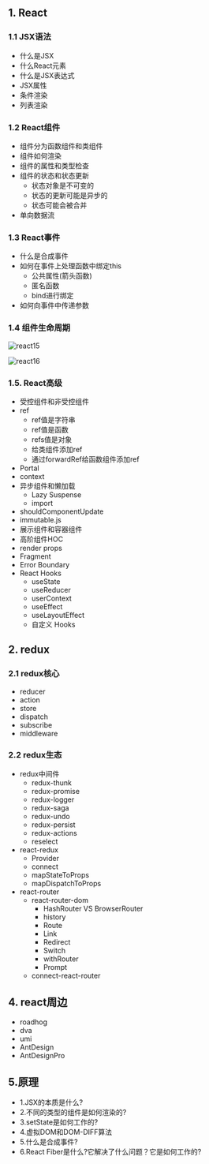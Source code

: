  ## 1\. React 

 ### 1.1 JSX语法 

* 什么是JSX
* 什么React元素
* 什么是JSX表达式
* JSX属性
* 条件渲染
* 列表渲染

 ### 1.2 React组件 

* 组件分为函数组件和类组件
* 组件如何渲染
* 组件的属性和类型检查
* 组件的状态和状态更新
  * 状态对象是不可变的
  * 状态的更新可能是异步的
  * 状态可能会被合并
* 单向数据流

 ### 1.3 React事件 

* 什么是合成事件
* 如何在事件上处理函数中绑定this
  * 公共属性(箭头函数)
  * 匿名函数
  * bind进行绑定
* 如何向事件中传递参数

 ### 1.4 组件生命周期 

![react15](http://img.zhufengpeixun.cn/react15.jpg)

![react16](http://img.zhufengpeixun.cn/react16.jpg)

 ### 1.5. React高级 

* 受控组件和非受控组件
* ref
  * ref值是字符串
  * ref值是函数
  * refs值是对象
  * 给类组件添加ref
  * 通过forwardRef给函数组件添加ref
* Portal
* context
* 异步组件和懒加载
  * Lazy Suspense
  * import
* shouldComponentUpdate
* immutable.js
* 展示组件和容器组件
* 高阶组件HOC
* render props
* Fragment
* Error Boundary
* React Hooks
  * useState
  * useReducer
  * userContext
  * useEffect
  * useLayoutEffect
  * 自定义 Hooks

 ## 2\. redux 

 ### 2.1 redux核心 

* reducer
* action
* store
* dispatch
* subscribe
* middleware

 ### 2.2 redux生态 

* redux中间件
  * redux-thunk
  * redux-promise
  * redux-logger
  * redux-saga
  * redux-undo
  * redux-persist
  * redux-actions
  * reselect
* react-redux
  * Provider
  * connect
  * mapStateToProps
  * mapDispatchToProps
* react-router
  * react-router-dom
    * HashRouter VS BrowserRouter
    * history
    * Route
    * Link
    * Redirect
    * Switch
    * withRouter
    * Prompt
  * connect-react-router

 ## 4\. react周边 

* roadhog
* dva
* umi
* AntDesign
* AntDesignPro

 ## 5.原理 

* 1.JSX的本质是什么?
* 2.不同的类型的组件是如何渲染的?
* 3.setState是如何工作的?
* 4.虚拟DOM和DOM-DIFF算法
* 5.什么是合成事件?
* 6.React Fiber是什么?它解决了什么问题？它是如何工作的?